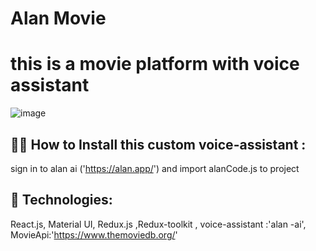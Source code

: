 # Alan Movie 
# this is a movie platform with voice assistant
![image](https://user-images.githubusercontent.com/107199800/207010955-81dafeac-5eae-4374-b7dc-f8278960fc97.png)

## :mechanic: How to Install this custom voice-assistant :
sign in to alan ai ('https://alan.app/') and import alanCode.js to project
## 🚀 Technologies:
React.js, Material UI, Redux.js ,Redux-toolkit , voice-assistant :'alan -ai', MovieApi:'https://www.themoviedb.org/'

